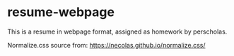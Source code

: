 # resume-webpage

This is a resume in webpage format, assigned as homework by perscholas. 

Normalize.css source from: https://necolas.github.io/normalize.css/